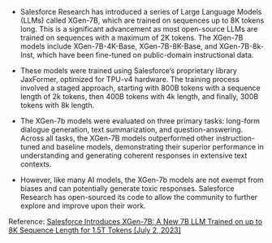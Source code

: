 - Salesforce Research has introduced a series of Large Language Models (LLMs) called XGen-7B, which are trained on sequences up to 8K tokens long. This is a 
  significant advancement as most open-source LLMs are trained on sequences with a maximum of 2K tokens. The XGen-7B models include XGen-7B-4K-Base, XGen-7B-8K-Base, 
  and XGen-7B-8k-Inst, which have been fine-tuned on public-domain instructional data.

- These models were trained using Salesforce’s proprietary library JaxFormer, optimized for TPU-v4 hardware. The training process involved a staged approach, 
  starting with 800B tokens with a sequence length of 2k tokens, then 400B tokens with 4k length, and finally, 300B tokens with 8k length.

- The XGen-7b models were evaluated on three primary tasks: long-form dialogue generation, text summarization, and question-answering. Across all tasks, the XGen-7B 
  models outperformed other instruction-tuned and baseline models, demonstrating their superior performance in understanding and generating coherent responses in 
  extensive text contexts.

- However, like many AI models, the XGen-7b models are not exempt from biases and can potentially generate toxic responses. Salesforce Research has open-sourced its 
  code to allow the community to further explore and improve upon their work.

Reference:
[Salesforce Introduces XGen-7B: A New 7B LLM Trained on up to 8K Sequence Length for 1.5T Tokens [July 2, 2023]](https://www.marktechpost.com/2023/07/02/salesforce-introduces-xgen-7b-a-new-7b-llm-trained-on-up-to-8k-sequence-length-for-1-5t-tokens/)
